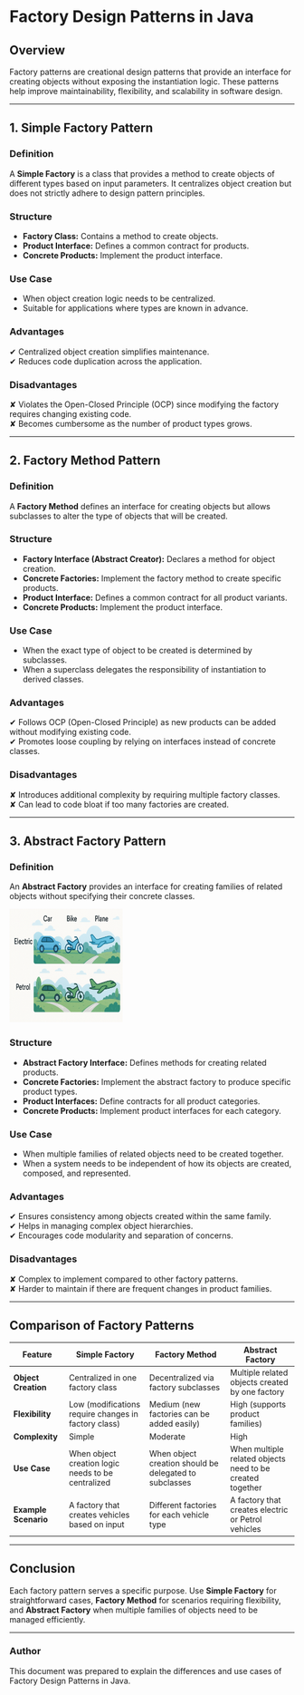 # Factory Design Patterns in Java

## Overview
Factory patterns are creational design patterns that provide an interface for creating objects without exposing the instantiation logic. These patterns help improve maintainability, flexibility, and scalability in software design.

---
## 1. Simple Factory Pattern
### Definition
A **Simple Factory** is a class that provides a method to create objects of different types based on input parameters. It centralizes object creation but does not strictly adhere to design pattern principles.

### Structure
- **Factory Class:** Contains a method to create objects.
- **Product Interface:** Defines a common contract for products.
- **Concrete Products:** Implement the product interface.

### Use Case
- When object creation logic needs to be centralized.
- Suitable for applications where types are known in advance.

### Advantages
✔ Centralized object creation simplifies maintenance.  
✔ Reduces code duplication across the application.

### Disadvantages
✘ Violates the Open-Closed Principle (OCP) since modifying the factory requires changing existing code.  
✘ Becomes cumbersome as the number of product types grows.

---
## 2. Factory Method Pattern
### Definition
A **Factory Method** defines an interface for creating objects but allows subclasses to alter the type of objects that will be created.

### Structure
- **Factory Interface (Abstract Creator):** Declares a method for object creation.
- **Concrete Factories:** Implement the factory method to create specific products.
- **Product Interface:** Defines a common contract for all product variants.
- **Concrete Products:** Implement the product interface.

### Use Case
- When the exact type of object to be created is determined by subclasses.
- When a superclass delegates the responsibility of instantiation to derived classes.

### Advantages
✔ Follows OCP (Open-Closed Principle) as new products can be added without modifying existing code.  
✔ Promotes loose coupling by relying on interfaces instead of concrete classes.

### Disadvantages
✘ Introduces additional complexity by requiring multiple factory classes.  
✘ Can lead to code bloat if too many factories are created.

---
## 3. Abstract Factory Pattern
### Definition
An **Abstract Factory** provides an interface for creating families of related objects without specifying their concrete classes.

<img height="200" src="./src/main/resources/absFact.png" width="200"/>

### Structure
- **Abstract Factory Interface:** Defines methods for creating related products.
- **Concrete Factories:** Implement the abstract factory to produce specific product types.
- **Product Interfaces:** Define contracts for all product categories.
- **Concrete Products:** Implement product interfaces for each category.

### Use Case
- When multiple families of related objects need to be created together.
- When a system needs to be independent of how its objects are created, composed, and represented.

### Advantages
✔ Ensures consistency among objects created within the same family.  
✔ Helps in managing complex object hierarchies.  
✔ Encourages code modularity and separation of concerns.

### Disadvantages
✘ Complex to implement compared to other factory patterns.  
✘ Harder to maintain if there are frequent changes in product families.

---
## Comparison of Factory Patterns

| Feature               | Simple Factory | Factory Method | Abstract Factory |
|----------------------|---------------|---------------|----------------|
| **Object Creation** | Centralized in one factory class | Decentralized via factory subclasses | Multiple related objects created by one factory |
| **Flexibility** | Low (modifications require changes in factory class) | Medium (new factories can be added easily) | High (supports product families) |
| **Complexity** | Simple | Moderate | High |
| **Use Case** | When object creation logic needs to be centralized | When object creation should be delegated to subclasses | When multiple related objects need to be created together |
| **Example Scenario** | A factory that creates vehicles based on input | Different factories for each vehicle type | A factory that creates electric or Petrol vehicles |

---
## Conclusion
Each factory pattern serves a specific purpose. Use **Simple Factory** for straightforward cases, **Factory Method** for scenarios requiring flexibility, and **Abstract Factory** when multiple families of objects need to be managed efficiently.

---
### Author
This document was prepared to explain the differences and use cases of Factory Design Patterns in Java.

